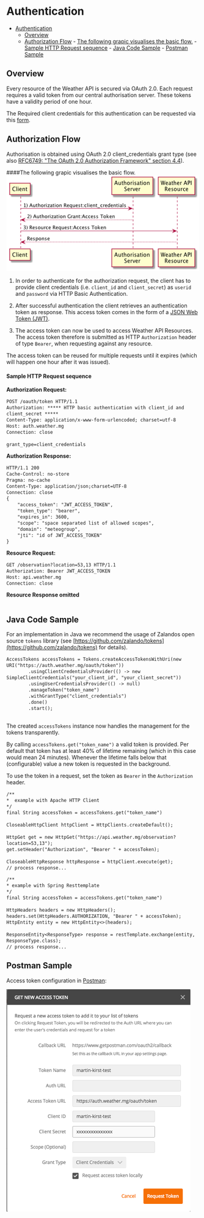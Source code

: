 # Authentication

<!-- TOC -->
- [Authentication](#authentication)
    - [Overview](#overview)
    - [Authorization Flow](#authorization-flow)
           - [The following grapic visualises the basic flow.](#the-following-grapic-visualises-the-basic-flow)
           - [Sample HTTP Request sequence](#sample-http-request-sequence)
           - [Java Code Sample](#java-code-sample)
           - [Postman Sample](#postman-sample)
<!-- /TOC -->


## Overview
Every resource of the Weather API is secured via OAuth 2.0. Each request requires a valid token from our central authorisation server. These tokens have a validity period of one hour.

The Required client credentials for this authentication can be requested via this [form](https://meteogroup.zendesk.com/hc/en-gb/requests/new?ticket_form_id=64951).

## Authorization Flow

Authorisation is obtained using OAuth 2.0 client_credentials grant type (see also [RFC6749: "The OAuth 2.0 Authorization Framework" section 4.4](https://tools.ietf.org/html/rfc6749#section-4.4)).

####The following grapic visualises the basic flow.
![](./Authorisation_Flow.png)

1) In order to authenticate for the authorization request, the client has to provide client credentials (i.e. ```client_id``` and ```client_secret```) as ```userid``` and ```password``` via HTTP Basic Authentication.

2) After successful authentication the client retrieves an authentication token as response. This access token comes in the form of a [JSON Web Token (JWT)](https://jwt.io/introduction/). 

3) The access token can now be used to access Weather API Resources. The access token therefore is submitted as HTTP ```Authorization``` header of type ```Bearer```, when requesting against any resource.

The access token can be reused for multiple requests until it expires (which will happen one hour after it was issued).


#### Sample HTTP Request sequence
__Authorization Request:__

```
POST /oauth/token HTTP/1.1
Authorization: ***** HTTP basic authentication with client_id and client_secret *****
Content-Type: application/x-www-form-urlencoded; charset=utf-8
Host: auth.weather.mg
Connection: close

grant_type=client_credentials
```

__Authorization Response:__ 

```
HTTP/1.1 200 
Cache-Control: no-store
Pragma: no-cache
Content-Type: application/json;charset=UTF-8
Connection: close
{
    "access_token": "JWT_ACCESS_TOKEN",
    "token_type": "bearer",
    "expires_in": 3600,
    "scope": "space separated list of allowed scopes",
    "domain": "meteogroup",
    "jti": "id of JWT_ACCESS_TOKEN"
}
```
__Resource Request:__

```
GET /observation?location=53,13 HTTP/1.1
Authorization: Bearer JWT_ACCESS_TOKEN
Host: api.weather.mg
Connection: close
```
__Resource Response omitted__

```...
```

## Java Code Sample

For an implementation in Java we recommend the usage of Zalandos open source ```tokens``` library (see [https://github.com/zalando/tokens](https://github.com/zalando/tokens) for details).

``` 
AccessTokens accessTokens = Tokens.createAccessTokensWithUri(new URI("https://auth.weather.mg/oauth/token"))
        .usingClientCredentialsProvider(() -> new SimpleClientCredentials("your_client_id", "your_client_secret"))
        .usingUserCredentialsProvider(() -> null)
        .manageToken("token_name")
        .withGrantType("client_credentials")
        .done()
        .start();
        
```

The created ```accessTokens``` instance now handles the management for the tokens transparently. 

By calling ```accessTokens.get("token_name")``` a valid token is provided. Per default that token has at least 40% of lifetime remaining (which in this case would mean 24 minutes). Whenever the lifetime falls below that (configurable) value a new token is requested in the background.

To use the token in a request, set the token as ```Bearer``` in the ```Authorization``` header.


```
/**
*  example with Apache HTTP Client
*/
final String accessToken = accessTokens.get("token_name")

CloseableHttpClient httpClient = HttpClients.createDefault();

HttpGet get = new HttpGet("https://api.weather.mg/observation?location=53,13");
get.setHeader("Authorization", "Bearer " + accessToken);

CloseableHttpResponse httpResponse = httpClient.execute(get);
// process response...
```

```
/**
* example with Spring Resttemplate
*/
final String accessToken = accessTokens.get("token_name")

HttpHeaders headers = new HttpHeaders();
headers.set(HttpHeaders.AUTHORIZATION, "Bearer " + accessToken);
HttpEntity entity = new HttpEntity<>(headers);

ResponseEntity<ResponseType> response = restTemplate.exchange(entity, ResponseType.class);
// process response...

```


## Postman Sample

Access token configuration in [Postman](https://www.getpostman.com):

![](./postman.png)
